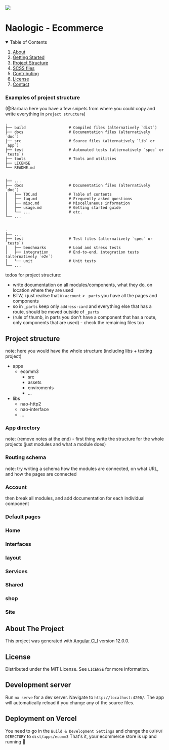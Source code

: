 ![](https://naologic.com/assets/images/nav/logo.svg)
# Naologic - Ecommerce




<!-- TABLE OF CONTENTS -->
<details open="open">
  <summary>Table of Contents</summary>
  <ol>
    <li><a href="#about-the-project">About</a></li>
    <li><a href="#getting-started">Getting Started</a></li>
    <li><a href="#project-structure">Project Structure</a></li>
    <li><a href="#roadmap">SCSS files</a></li>
    <li><a href="#contributing">Contributing</a></li>
    <li><a href="#license">License</a></li>
    <li><a href="#contact">Contact</a></li>
  </ol>
</details>





### Examples of project structure
(@Barbara here you have a few snipets from where you could copy and write everything in `project structure`)

    .
    ├── build                   # Compiled files (alternatively `dist`)
    ├── docs                    # Documentation files (alternatively `doc`)
    ├── src                     # Source files (alternatively `lib` or `app`)
    ├── test                    # Automated tests (alternatively `spec` or `tests`)
    ├── tools                   # Tools and utilities
    ├── LICENSE
    └── README.md


    ├── ...
    ├── docs                    # Documentation files (alternatively `doc`)
    │   ├── TOC.md              # Table of contents
    │   ├── faq.md              # Frequently asked questions
    │   ├── misc.md             # Miscellaneous information
    │   ├── usage.md            # Getting started guide
    │   └── ...                 # etc.
    └── ...


    .
    ├── ...
    ├── test                    # Test files (alternatively `spec` or `tests`)
    │   ├── benchmarks          # Load and stress tests
    │   ├── integration         # End-to-end, integration tests (alternatively `e2e`)
    │   └── unit                # Unit tests
    └── ...

todos for project structure:
  - write documentation on all modules/components, what they do, on location where they are used
  - BTW, i just realise that in `account` > `_parts` you have all the pages and components
  - so in `_parts` keep only `address-card` and everything else that has a route, should be moved outside of `_parts`
  - (rule of thumb, in parts you don't have a component that has a route, only components that are used) - check the remaining files too

<!-- ABOUT THE PROJECT -->
## Project structure

note: here you would have the whole structure (including libs + testing project) 
- apps
  - ecomm3
    - src
    - assets
    - enviroments
    - ...
- libs
  - nao-http2
  - nao-interface
  - ...

### App directory
note: (remove notes at the end) - first thing write the structure for the whole projects (just modules and what a module does)

### Routing schema
note: try writing a schema how the modules are connected, on what URL, and how the pages are connected

### Account
then break all modules, and add documentation for each individual component


### Default pages

### Home

### Interfaces

### layout

### Services

### Shared

### shop

### Site


<!-- ABOUT THE PROJECT -->
## About The Project
This project was generated with [Angular CLI](https://github.com/angular/angular-cli) version 12.0.0.


<!-- project-structure -->
## License

Distributed under the MIT License. See `LICENSE` for more information.

## Development server

Run `nx serve` for a dev server. Navigate to `http://localhost:4200/`. The app will automatically reload if you change any of the source files.

## Deployment on Vercel

[comment]: <> (The first step is to set up the Environment Variables listed below:)

[comment]: <> (Navigate to `Project Settings` > `Environment Variables`)

[comment]: <> ( 1. Add  `API_URL` : api-v2-xxx.naologic.com)

[comment]: <> ( 2. Add `NAO_TOKEN` : naoprodxxxxxxxxxxxxxxxxxxxxx)

[comment]: <> (Then you need to go in the `Build & Development Settings` and change the `OUTPUT DIRECTORY` to `dist/apps/ecomm3`)

[comment]: <> (That's it, your ecommerce store is up and running :rocket:)

You need to go in the `Build & Development Settings` and change the `OUTPUT DIRECTORY` to `dist/apps/ecomm3`
That's it, your ecommerce store is up and running :rocket:

